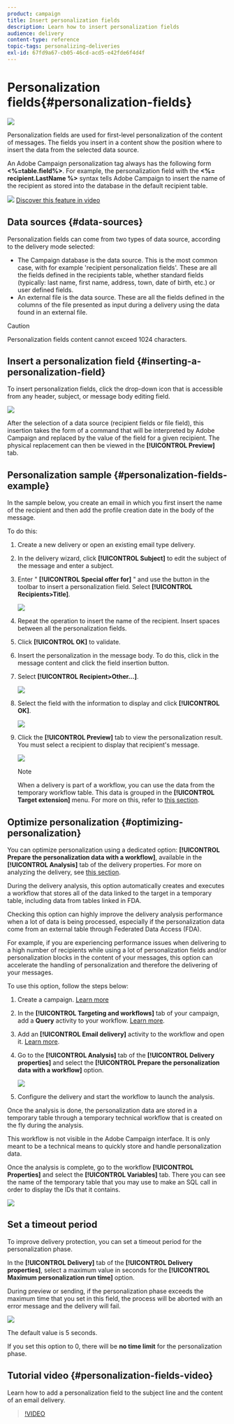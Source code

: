 ```yaml
---
product: campaign
title: Insert personalization fields
description: Learn how to insert personalization fields
audience: delivery
content-type: reference
topic-tags: personalizing-deliveries
exl-id: 67fd9a67-cb05-46cd-acd5-e42fde6f4d4f
---
```

# Personalization fields{#personalization-fields}

![](../../assets/common.svg)

Personalization fields are used for first-level personalization of the content of messages. The fields you insert in a content show the position where to insert the data from the selected data source.

An Adobe Campaign personalization tag always has the following form **<%=table.field%>**. For example, the personalization field with the **<%= recipient.LastName %>** syntax tells Adobe Campaign to insert the name of the recipient as stored into the database in the default recipient table.

![](assets/do-not-localize/how-to-video.png) [Discover this feature in video](#personalization-fields-video)


## Data sources {#data-sources}

Personalization fields can come from two types of data source, according to the delivery mode selected:

* The Campaign database is the data source. This is the most common case, with for example 'recipient personalization fields'. These are all the fields defined in the recipients table, whether standard fields (typically: last name, first name, address, town, date of birth, etc.) or user defined fields.
* An external file is the data source. These are all the fields defined in the columns of the file presented as input during a delivery using the data found in an external file.

>[!CAUTION]
>
>Personalization fields content cannot exceed 1024 characters.

## Insert a personalization field {#inserting-a-personalization-field}

To insert personalization fields, click the drop-down icon that is accessible from any header, subject, or message body editing field.

![](assets/s_ncs_user_add_custom_field.png)

After the selection of a data source (recipient fields or file field), this insertion takes the form of a command that will be interpreted by Adobe Campaign and replaced by the value of the field for a given recipient. The physical replacement can then be viewed in the **[!UICONTROL Preview]** tab.

## Personalization sample {#personalization-fields-example}

In the sample below, you create an email in which you first insert the name of the recipient and then add the profile creation date in the body of the message. 

To do this:

1. Create a new delivery or open an existing email type delivery.
1. In the delivery wizard, click **[!UICONTROL Subject]** to edit the subject of the message and enter a subject.
1. Enter " **[!UICONTROL Special offer for]** " and use the button in the toolbar to insert a personalization field. Select **[!UICONTROL Recipients>Title]**.

    ![](assets/s_ncs_user_insert_custom_field.png)

1. Repeat the operation to insert the name of the recipient. Insert spaces between all the personalization fields.
1. Click **[!UICONTROL OK]** to validate.
1. Insert the personalization in the message body. To do this, click in the message content and click the field insertion button.
1. Select **[!UICONTROL Recipient>Other...]**.

   ![](assets/s_ncs_user_insert_custom_field_b.png)

1. Select the field with the information to display and click **[!UICONTROL OK]**.

   ![](assets/s_ncs_user_insert_custom_field_c.png)

1. Click the **[!UICONTROL Preview]** tab to view the personalization result. You must select a recipient to display that recipient's message.

   ![](assets/s_ncs_user_insert_custom_field_d.png)

   >[!NOTE]
   >
   >When a delivery is part of a workflow, you can use the data from the temporary workflow table. This data is grouped in the **[!UICONTROL Target extension]** menu. For more on this, refer to [this section](../../workflow/using/data-life-cycle.md#target-data).

## Optimize personalization {#optimizing-personalization}

You can optimize personalization using a dedicated option: **[!UICONTROL Prepare the personalization data with a workflow]**, available in the **[!UICONTROL Analysis]** tab of the delivery properties. For more on analyzing the delivery, see [this section](steps-validating-the-delivery.md#analyzing-the-delivery).

During the delivery analysis, this option automatically creates and executes a workflow that stores all of the data linked to the target in a temporary table, including data from tables linked in FDA.

Checking this option can highly improve the delivery analysis performance when a lot of data is being processed, especially if the personalization data come from an external table through Federated Data Access (FDA).

For example, if you are experiencing performance issues when delivering to a high number of recipients while using a lot of personalization fields and/or personalization blocks in the content of your messages, this option can accelerate the handling of personalization and therefore the delivering of your messages.

To use this option, follow the steps below:

1. Create a campaign. [Learn more](../../campaign/using/setting-up-marketing-campaigns.md#creating-a-campaign)
1. In the **[!UICONTROL Targeting and workflows]** tab of your campaign, add a **Query** activity to your workflow. [Learn more](../../workflow/using/query.md).
1. Add an **[!UICONTROL Email delivery]** activity to the workflow and open it. [Learn more](../../workflow/using/delivery.md).
1. Go to the **[!UICONTROL Analysis]** tab of the **[!UICONTROL Delivery properties]** and select the **[!UICONTROL Prepare the personalization data with a workflow]** option.

   ![](assets/perso_optimization.png)

1. Configure the delivery and start the workflow to launch the analysis.

Once the analysis is done, the personalization data are stored in a temporary table through a temporary technical workflow that is created on the fly during the analysis.

This workflow is not visible in the Adobe Campaign interface. It is only meant to be a technical means to quickly store and handle personalization data.

Once the analysis is complete, go to the workflow **[!UICONTROL Properties]** and select the **[!UICONTROL Variables]** tab. There you can see the name of the temporary table that you may use to make an SQL call in order to display the IDs that it contains.

![](assets/perso_optimization_temp_table.png)

## Set a timeout period

To improve delivery protection, you can set a timeout period for the personalization phase.

In the **[!UICONTROL Delivery]** tab of the **[!UICONTROL Delivery properties]**, select a maximum value in seconds for the **[!UICONTROL Maximum personalization run time]** option.

During preview or sending, if the personalization phase exceeds the maximum time that you set in this field, the process will be aborted with an error message and the delivery will fail.

![](assets/perso_time-out.png)

The default value is 5 seconds.

If you set this option to 0, there will be **no time limit** for the personalization phase.

## Tutorial video {#personalization-fields-video}

Learn how to add a personalization field to the subject line and the content of an email delivery.

>[!VIDEO](https://video.tv.adobe.com/v/24925?quality=12)

